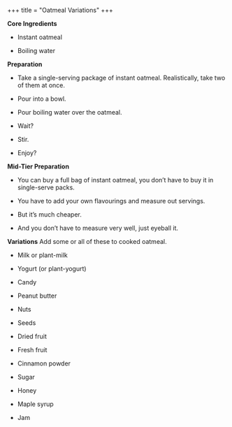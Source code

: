 +++
title = "Oatmeal Variations"
+++

**Core Ingredients**
- Instant oatmeal

- Boiling water

**Preparation**
- Take a single-serving package of instant oatmeal. Realistically, take two
of them at once.

- Pour into a bowl.

- Pour boiling water over the oatmeal.

- Wait?

- Stir.

- Enjoy?

**Mid-Tier Preparation**
- You can buy a full bag of instant oatmeal, you don’t have to buy it in
single-serve packs.

- You have to add your own flavourings and measure out servings.

- But it’s much cheaper.

- And you don’t have to measure very well, just eyeball it.

**Variations**
Add some or all of these to cooked oatmeal.

- Milk or plant-milk

- Yogurt (or plant-yogurt)

- Candy

- Peanut butter

- Nuts



- Seeds

- Dried fruit

- Fresh fruit

- Cinnamon powder

- Sugar

- Honey

- Maple syrup

- Jam